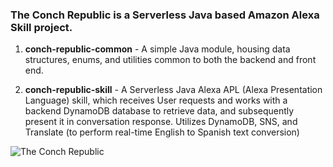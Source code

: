### The Conch Republic is a Serverless Java based Amazon Alexa Skill project. 


1. **conch-republic-common**  - A simple Java module, housing data structures, enums, and utilities common to both the backend
and front end.

2. **conch-republic-skill** - A Serverless Java Alexa APL (Alexa Presentation Language) skill, which receives User requests
and works with a backend DynamoDB database to retrieve data, and subsequently present it in conversation response. Utilizes DynamoDB, SNS, and 
Translate (to perform real-time English to Spanish text conversion)

![The Conch Republic](https://s3.amazonaws.com/content.rodellison.net/Images/ConchRepublic/ConchRepublic.jpg "Conch Republic")

